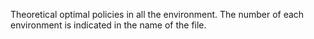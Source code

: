 Theoretical optimal policies in all the environment. The number of each environment is indicated in the name of the file.
